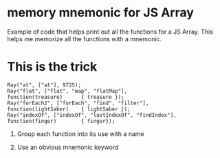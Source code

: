 # memory mnemonic for JS Array

Example of code that helps print out all the functions for a JS Array. This helps me memorize all the functions with a mnemonic.

# This is the trick

```
Ray("at", ["at"], 9725);
Ray("flat", ["flat", "map", "flatMap"],                             function(treasure)      { treasure });
Ray("forEach2", ["forEach", "find", "filter"],                      function(lightSaber)    { lightSaber });
Ray("indexOf", ["indexOf", "lastIndexOf", "findIndex"],             function(finger)        { finger});
```

1. Group each function into its use with a name

2. Use an obvious mnemonic keyword